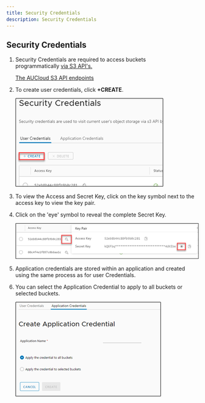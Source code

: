 ```yaml
---
title: Security Credentials
description: Security Credentials
---
```


## Security Credentials

1. Security Credentials are required to access buckets programmatically [via S3 API's.](./accessing_from_an_s3browser.md)

    [The AUCloud S3 API endpoints](../reference_urls.md#s3-storage-endpoints)

1. To create user credentials, click **+CREATE**.

    ![security credentials](./assets/security_credentials.png)

1. To view the Access and Secret Key, click on the key symbol next to the access key to view the key pair.

1. Click on the 'eye' symbol to reveal the complete Secret Key.

    ![security credentials](./assets/security_credentials2.png)

1. Application credentials are stored within an application and created using the same process as for user Credentials.

1. You can select the Application Credential to apply to all buckets or selected buckets.

    ![security credentials](./assets/security_credentials3.png)
